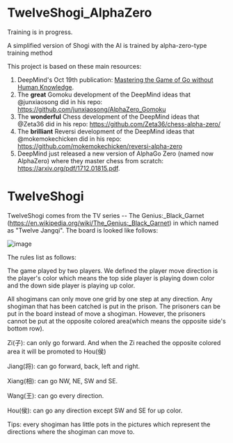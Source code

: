 # TwelveShogi_AlphaZero

Training is in progress.

A simplified version of Shogi with the AI is trained by alpha-zero-type training method

This project is based on these main resources:

1) DeepMind's Oct 19th publication: [Mastering the Game of Go without Human Knowledge](https://www.nature.com/articles/nature24270.epdf?author_access_token=VJXbVjaSHxFoctQQ4p2k4tRgN0jAjWel9jnR3ZoTv0PVW4gB86EEpGqTRDtpIz-2rmo8-KG06gqVobU5NSCFeHILHcVFUeMsbvwS-lxjqQGg98faovwjxeTUgZAUMnRQ).
2) The <b>great</b> Gomoku development of the DeepMind ideas that @junxiaosong did in his repo: https://github.com/junxiaosong/AlphaZero_Gomoku
3) The <b>wonderful</b> Chess development of the DeepMind ideas that @Zeta36 did in his repo:
https://github.com/Zeta36/chess-alpha-zero/
4) The <b>brilliant</b> Reversi development of the DeepMind ideas that @mokemokechicken did in his repo: https://github.com/mokemokechicken/reversi-alpha-zero
5) DeepMind just released a new version of AlphaGo Zero (named now AlphaZero) where they master chess from scratch: 
https://arxiv.org/pdf/1712.01815.pdf.

# TwelveShogi

TwelveShogi comes from the TV series -- The Genius:_Black_Garnet (https://en.wikipedia.org/wiki/The_Genius:_Black_Garnet) in which named as "Twelve Jangqi". The board is looked like follows:

![image](http://github.com/PlanetMoon/TwelveShogi_AlphaZero/raw/master/BMP/board_snapshot.bmp)

The rules list as follows:

The game played by two players. We defined the player move direction is the player's color which means the top side player is playing down color and the down side player is playing up color.

All shogimans can only move one grid by one step at any direction. Any shogiman that has been catched is put in the prison. The prisoners can be put in the board instead of move a shogiman. However, the prisoners cannot be put at the opposite colored area(which means the opposite side's bottom row).

Zi(子): can only go forward. And when the Zi reached the opposite colored area it will be promoted to Hou(侯)

Jiang(将): can go forward, back, left and right.

Xiang(相): can go NW, NE, SW and SE.

Wang(王): can go every direction.

Hou(侯): can go any direction except SW and SE for up color.

Tips: every shogiman has little pots in the pictures which represent the directions where the shogiman can move to.

